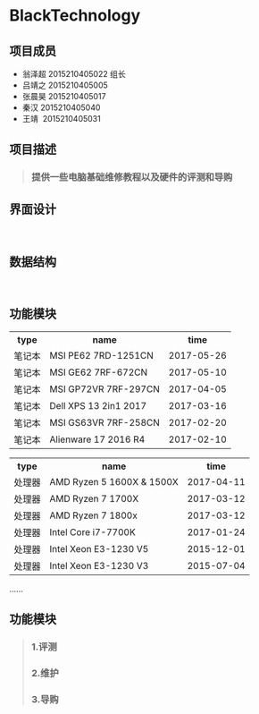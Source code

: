 # BlackTechnology

## 项目成员
* 翁泽超 2015210405022  组长
* 吕靖之 2015210405005
* 张晨昊 2015210405017
* 秦汉  2015210405040
* 王靖  2015210405031

## 项目描述 
>### 提供一些电脑基础维修教程以及硬件的评测和导购

## 界面设计
 
## 数据结构
 
## 功能模块
<div>
  <table border="0">
     <tr>
       <th>type</th>
       <th>name</th>
       <th>time</th>
     </tr>
     <tr>
       <td>笔记本</td>
       <td>MSI PE62 7RD-1251CN</td>
       <td>2017-05-26</td>
     </tr>
     <tr>
       <td>笔记本</td>
       <td>MSI GE62 7RF-672CN</td>
       <td>2017-05-10</td>
     </tr>
     <tr>
       <td>笔记本</td>
       <td>MSI GP72VR 7RF-297CN</td>
       <td>2017-04-05</td>
     </tr>
     <tr>
       <td>笔记本</td>
       <td>Dell XPS 13 2in1 2017</td>
       <td>2017-03-16</td>
     </tr>
     <tr>
       <td>笔记本</td>
       <td>MSI GS63VR 7RF-258CN</td>
       <td>2017-02-20</td>
     </tr>
     <tr>
       <td>笔记本</td>
       <td>Alienware 17 2016 R4</td>
       <td>2017-02-10</td>
     </tr>
   </table>
</div>

<div>
  <table border="0">
     <tr>
       <th>type</th>
       <th>name</th>
       <th>time</th>
     </tr>
     <tr>
       <td>处理器</td>
       <td>AMD Ryzen 5 1600X & 1500X</td>
       <td>2017-04-11</td>
     </tr>
     <tr>
       <td>处理器</td>
       <td>AMD Ryzen 7 1700X</td>
       <td>2017-03-12</td>
     </tr>
     <tr>
       <td>处理器</td>
       <td>AMD Ryzen 7 1800x</td>
       <td>2017-03-12</td>
     </tr>
     <tr>
       <td>处理器</td>
       <td>Intel Core i7-7700K</td>
       <td>2017-01-24</td>
     </tr>
     <tr>
       <td>处理器</td>
       <td>Intel Xeon E3-1230 V5</td>
       <td>2015-12-01</td>
     </tr>
     <tr>
       <td>处理器</td>
       <td>Intel Xeon E3-1230 V3</td>
       <td>2015-07-04</td>
     </tr>
   </table>
</div>
......

## 功能模块
>### 1.评测
>### 2.维护
>### 3.导购
